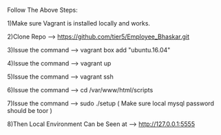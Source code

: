 Follow The Above Steps:

1)Make sure Vagrant is installed locally and works.

2)Clone Repo --> https://github.com/tier5/Employee_Bhaskar.git

3)Issue the command --> vagrant box add "ubuntu.16.04"

4)Issue the command --> vagrant up

5)Issue the command --> vagrant ssh

6)Issue the command --> cd /var/www/html/scripts 

7)Issue the command --> sudo ./setup ( Make sure local mysql password should be toor )

8)Then Local Environment Can be Seen at --> http://127.0.0.1:5555